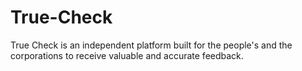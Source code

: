 # True-Check
True Check is an independent platform built for the people's and the corporations to receive valuable and accurate feedback. 
